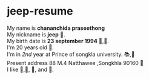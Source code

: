# jeep-resume
My name is **chananchida praseethong**  
My nickname is **jeep** :blue_car:.  
My birth date is **23 september 1994** :cake:,:tada:.  
I'm 20 years old :girl:.  
I'm in *2nd* year at Prince of songkla university. :books:,:school:  
Present address 88 M.4 Natthawee ,Songkhla 90160 :house_with_garden:  
I like :strawberry:,:cake:, :tea:, and :dog:.

